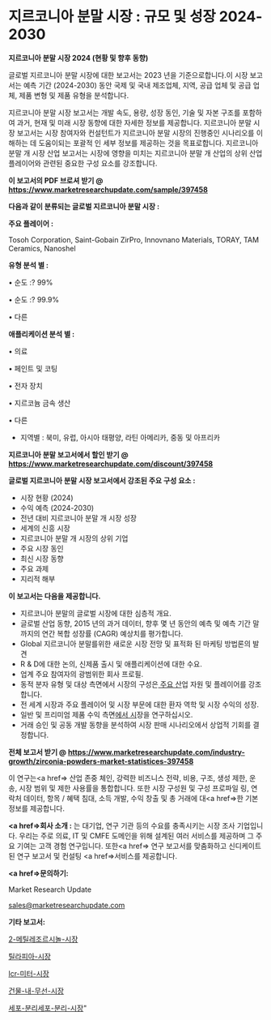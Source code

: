 # 지르코니아 분말 시장 : 규모 및 성장 2024-2030

<strong>지르코니아 분말 시장 2024 (현황 및 향후 동향)</strong>

글로벌 지르코니아 분말 시장에 대한 보고서는 2023 년을 기준으로합니다.이 시장 보고서는 예측 기간 (2024-2030) 동안 국제 및 국내 제조업체, 지역, 공급 업체 및 공급 업체, 제품 변형 및 제품 유형을 분석합니다.

지르코니아 분말 시장 보고서는 개발 속도, 용량, 성장 동인, 기술 및 자본 구조를 포함하여 과거, 현재 및 미래 시장 동향에 대한 자세한 정보를 제공합니다. 지르코니아 분말 시장 보고서는 시장 참여자와 컨설턴트가 지르코니아 분말 시장의 진행중인 시나리오를 이해하는 데 도움이되는 포괄적 인 세부 정보를 제공하는 것을 목표로합니다. 지르코니아 분말 개 시장 산업 보고서는 시장에 영향을 미치는 지르코니아 분말 개 산업의 상위 산업 플레이어와 관련된 중요한 구성 요소를 강조합니다.



<strong>이 보고서의 PDF 브로셔 받기 @ <a href=https://www.marketresearchupdate.com/sample/397458>https://www.marketresearchupdate.com/sample/397458</a></strong>



<strong>다음과 같이 분류되는 글로벌 지르코니아 분말 시장 :</strong>



<strong>주요 플레이어 :</strong>

Tosoh Corporation, Saint-Gobain ZirPro, Innovnano Materials, TORAY, TAM Ceramics, Nanoshel



<strong>유형 분석 별 :</strong>

• 순도 :? 99%

• 순도 :? 99.9%

• 다른



<strong>애플리케이션 분석 별 :</strong>

• 의료

• 페인트 및 코팅

• 전자 장치

• 지르코늄 금속 생산

• 다른

<ul>
  <li>지역별 : 북미, 유럽, 아시아 태평양, 라틴 아메리카, 중동 및 아프리카</li>
</ul>


<strong>지르코니아 분말 보고서에서 할인 받기 @ <a href=https://www.marketresearchupdate.com/discount/397458>https://www.marketresearchupdate.com/discount/397458</a></strong>



<strong>글로벌 지르코니아 분말 시장 보고서에서 강조된 주요 구성 요소 :</strong>
<ul>
  <li>시장 현황 (2024)</li>
  <li>수익 예측 (2024-2030)</li>
  <li>전년 대비 지르코니아 분말 개 시장 성장</li>
  <li>세계의 신흥 시장</li>
  <li>지르코니아 분말 개 시장의 상위 기업</li>
  <li>주요 시장 동인</li>
  <li>최신 시장 동향</li>
  <li>주요 과제</li>
  <li>지리적 해부</li>
</ul>


<strong>이 보고서는 다음을 제공합니다.</strong>
<ul>
  <li>지르코니아 분말의 글로벌 시장에 대한 심층적 개요.</li>
  <li>글로벌 산업 동향, 2015 년의 과거 데이터, 향후 몇 년 동안의 예측 및 예측 기간 말까지의 연간 복합 성장률 (CAGR) 예상치를 평가합니다.</li>
  <li>Global 지르코니아 분말를위한 새로운 시장 전망 및 표적화 된 마케팅 방법론의 발견</li>
  <li>R &amp; D에 대한 논의, 신제품 출시 및 애플리케이션에 대한 수요.</li>
  <li>업계 주요 참여자의 광범위한 회사 프로필.</li>
  <li>동적 분자 유형 및 대상 측면에서 시장의 구성은<a href=> 주요 산</a>업 자원 및 플레이어를 강조합니다.</li>
  <li>전 세계 시장과 주요 플레이어 및 시장 부문에 대한 환자 역학 및 시장 수익의 성장.</li>
  <li>일반 및 프리미엄 제품 수익 측면<a href=>에서 시</a>장을 연구하십시오.</li>
  <li>거래 승인 및 공동 개발 동향을 분석하여 시장 판매 시나리오에서 상업적 기회를 결정합니다.</li>
</ul>



<strong>전체 보고서 받기 @ <a href=https://www.marketresearchupdate.com/industry-growth/zirconia-powders-market-statistices-397458>https://www.marketresearchupdate.com/industry-growth/zirconia-powders-market-statistices-397458</a></strong>

이 연구는<a href=> 산업 존중</a> 체인, 강력한 비즈니스 전략, 비용, 구조, 생성 제한, 운송, 시장 범위 및 제한 사용률을 통합합니다. 또한 시장 구성원 및 구성 프로파일 링, 연락처 데이터, 항목 / 혜택 침대, 소득 개발, 수익 창출 및 총 거래에 대<a href=>한 기본 </a>정보를 제공합니다.



<strong><a href=>회사 소</a>개 :</strong>
는 대기업, 연구 기관 등의 수요를 충족시키는 시장 조사 기업입니다. 우리는 주로 의료, IT 및 CMFE 도메인을 위해 설계된 여러 서비스를 제공하며 그 주요 기여는 고객 경험 연구입니다. 또한<a href=> 연구 보</a>고서를 맞춤화하고 신디케이트 된 연구 보고서 및 컨설팅 <a href=>서비스</a>를 제공합니다.



<strong><a href=>문의하기:</a></strong>

Market Research Update

sales@marketresearchupdate.com



<strong>기타 보고서:</strong>

<a href=https://www.linkedin.com/pulse/2-메틸레조르시놀-시장-동향-및-성장-전망-market-matrix-musings-analysis/>2-메틸레조르시놀-시장</a>

<a href=https://www.linkedin.com/pulse/틸라피아-시장-규모-및-성장-2023-consumer-connection-compendium-ana-naocf/>틸라피아-시장</a>

<a href=https://www.linkedin.com/pulse/lcr-미터-시장-동향-및-성장-전망-analytics-alchemy-360-analysis-jjwpf/>lcr-미터-시장</a>

<a href=https://www.linkedin.com/pulse/건물-내-무선-시장-현재-및-미래-성장-2030-analytics-alchemy-360-analysis-s4tjf/>건물-내-무선-시장</a>

<a href=https://www.linkedin.com/pulse/세포-분리세포-분리-시장-동향-및-성장-전망-survey-savvy-insights-360-analysis-adqrf/>세포-분리세포-분리-시장</a>"
